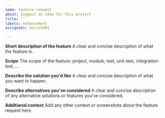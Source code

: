 ```yaml
---
name: Feature request
about: Suggest an idea for this project
title: ''
labels: enhancement
assignees: malcolmR4

---
```


**Short description of the feature**
A clear and concise description of what the feature is.

**Scope**
The scope of the feature: project, module, test, unit-test, integration-test, ...

**Describe the solution you'd like**
A clear and concise description of what you want to happen.

**Describe alternatives you've considered**
A clear and concise description of any alternative solutions or features you've considered.

**Additional context**
Add any other context or screenshots about the feature request here.
